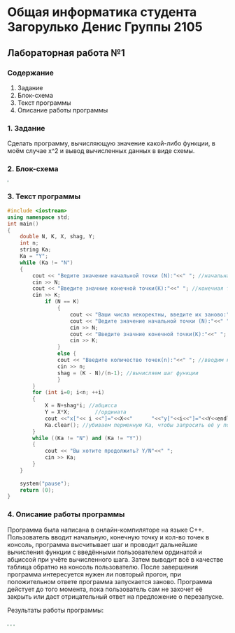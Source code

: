 # Общая информатика студента Загорулько Денис Группы 2105

## Лабораторная работа №1

### Содержание

1. Задание
2. Блок-схема
3. Текст программы
4. Описание работы программы

### 1. Задание

Сделать программу, вычисляющую значение какой-либо функции, в моём случае x^2 и вывод вычисленных данных в виде схемы.

### 2. Блок-схема

<img src="./Files/LR24.jpg" style="zoom:20%" />

### 3. Текст программы

```c++
#include <iostream>
using namespace std;
int main()
{
    double N, K, X, shag, Y;
    int n;
    string Ka;
    Ka = "Y";
    while (Ka != "N")
    {
        cout << "Ведите значение начальной точки (N):"<<" "; //начальная точка
        cin >> N; 
        cout << "Введите значние конечной точки(K):"<<" "; //конечная точка
        cin >> K;
            if (N == K)
                {
                    cout << "Ваши числа некоректны, введите их заново:"<< endl;
                    cout << "Ведите значение начальной точки (N):"<<" "; //начальная точка
                    cin >> N; 
                    cout << "Введите значние конечной точки(K):"<<" "; //конечная точка
                    cin >> K;
                }
                else {
                cout << "Введите количество точек(n):"<<" "; //вводим количество точек
                cin >> n;
                shag = (K - N)/(n-1); //вычисляем шаг функции
                }
        }
        for (int i=0; i<n; ++i)
        {
            X = N+shag*i; //абцисса
            Y = X*X;        //ордината
            cout <<"x["<< i <<"]="<<X<<"      "<<"y["<<i<<"]="<<Y<<endl;
            Ka.clear(); //убиваем перменную Ка, чтобы запросить её у пользователя. (если не удалить, то прога начнёться снова, т.к. я поставил Ka = "Y" по стандарту)
        }
        while ((Ka != "N") and (Ka != "Y"))
        {
            cout << "Вы хотите продолжить? Y/N"<<" ";
            cin >> Ka;
        }
    }
    
    system("pause");
    return (0);
}
```

### 4. Описание работы программы

Программа была написана  в онлайн-компиляторе на языке C++. Пользователь вводит начальную, конечную точку и кол-во точек в консоль, программа высчитывает шаг и проводит дальнейшие вычисления функции с введёнными пользователем ординатой и абциссой при учёте вычисленного шага. Затем выводит всё в качестве таблица обратно на консоль пользователю. После завершения программа интересуется нужен ли повторый прогон, при положительном ответе программа запускается заново. Программа дейстует до того момента, пока пользователь сам не захочет её закрыть или даст отрицательный ответ на предложение о перезапуске.

Результаты работы программы:

<img src="./Files/LR21.png" style="zoom:20%" />
<img src="./Files/LR22.png" style="zoom:20%" />
<img src="./Files/LR23.png" style="zoom:20%" />
